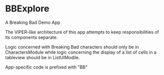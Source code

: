 # BBExplore
A Breaking Bad Demo App

The VIPER-like architecture of this app attempts to keep responsibilities of its components separate. 

Logic concerned with Breaking Bad characters should only be in CharactersModule while logic concerning 
the display of a list of cells in a tableview should be in ListUIModile. 

App-specific code is prefixed with "BB"
